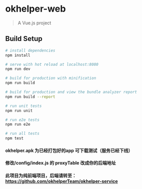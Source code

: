 # okhelper-web

> A Vue.js project

## Build Setup

``` bash
# install dependencies
npm install

# serve with hot reload at localhost:8080
npm run dev

# build for production with minification
npm run build

# build for production and view the bundle analyzer report
npm run build --report

# run unit tests
npm run unit

# run e2e tests
npm run e2e

# run all tests
npm test
```


#### okhelper.apk 为已经打包好的app 可下载测试（服务已经下线）

#### 修改/config/index.js 的 proxyTable 改成你的后端地址 

#### 此项目为纯前端项目，后端请转至：https://github.com/okhelperTeam/okhelper-service

